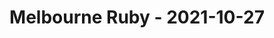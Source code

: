 ---
layout: post
title: Melbourne Ruby - 2021-10-27
datetime: '2021-10-27T03:00:00-04:00'
name: Melbourne Ruby
external_url: https://www.meetup.com/Ruby-On-Rails-Oceania-Melbourne/events/268079437/
online_event: true
year_month: 2021-10
---